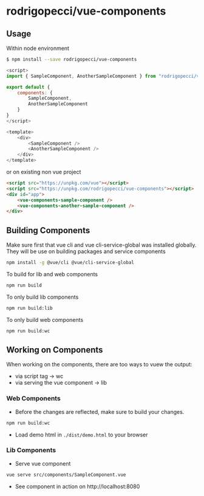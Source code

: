 # rodrigopecci/vue-components

## Usage

Within node environment
```sh
$ npm install --save rodrigopecci/vue-components
```

```js
<script>
import { SampleComponent, AnotherSampleComponent } from "rodrigopecci/vue-components"

export default {
    components: {
        SampleComponent,
        AnotherSampleComponent
    }    
}
</script>

<template>
    <div>
        <SampleComponent />
        <AnotherSampleComponent />
    </div>
</template>
```

or on existing non vue project

```html
<script src="https://unpkg.com/vue"></script>
<script src="https://unpkg.com/rodrigopecci/vue-components"></script>
<div id="app">
    <vue-components-sample-component />
    <vue-components-another-sample-component />
</div>
```

## Building Components

Make sure first that vue cli and vue cli-service-global was installed globally.
They will be use on building packages and service components
```sh
npm install -g @vue/cli @vue/cli-service-global
```

To build for lib and web components
```sh
npm run build
```

To only build lib components
```sh
npm run build:lib
```

To only build web components
```sh
npm run build:wc
```

## Working on Components

When working on the components, there are too ways to vuew the output: 
- via script tag -> wc
- via serving the vue component -> lib


### Web Components

- Before the changes are reflected, make sure to build your changes.
```sh
npm run build:wc
```
- Load demo html in `./dist/demo.html` to your browser

### Lib Components

- Serve vue component
```sh
vue serve src/components/SampleComponent.vue
```
- See component in action on http://localhost:8080